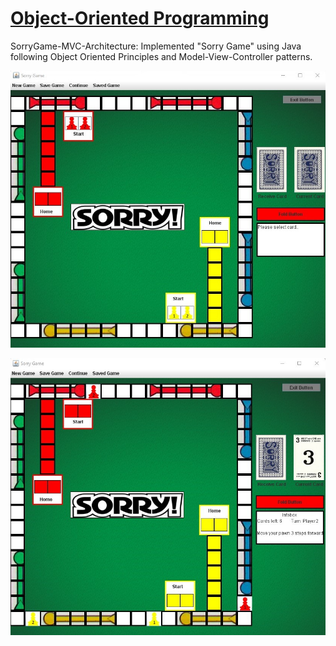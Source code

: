 # [Object-Oriented Programming](https://www.csd.uoc.gr/CSD/index.jsp?content=courses_catalog&openmenu=demoAcc3&lang=en&course=18)

SorryGame-MVC-Architecture:
Implemented "Sorry Game" using Java following Object Oriented Principles and Model-View-Controller patterns.

![alt text](https://github.com/georgeleve/CS-252-SorryGame-MVC-Architecture/blob/master/game_image.jpg)

![alt text](https://github.com/georgeleve/CS-252-SorryGame-MVC-Architecture/blob/master/game_image2.jpg)

